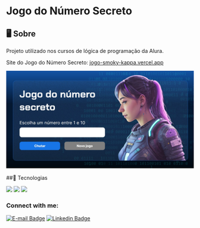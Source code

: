 # Jogo do Número Secreto 

<h2>🖥️ Sobre</h2>
<p>Projeto utilizado nos cursos de lógica de programação da Alura.</p>

Site do Jogo do Número Secreto: [jogo-smoky-kappa.vercel.app
](https://jogo-smoky-kappa.vercel.app/)

<p align="center"><img src="https://raw.githubusercontent.com/piresand/jogo-do-numero-secreto/main/img/jogo.jpg" /></p>

##🚀 Tecnologias
<div>
  <img src="https://img.shields.io/badge/HTML-239120?style=for-the-badge&logo=html5&logoColor=white">
  <img src="https://img.shields.io/badge/CSS-239120?&style=for-the-badge&logo=css3&logoColor=white">
  <img src="https://img.shields.io/badge/JavaScript-F7DF1E?style=for-the-badge&logo=javascript&logoColor=black">
</div>


### Connect with me:
[![E-mail Badge](https://img.shields.io/badge/Email-andrepires.corporativo%40gmail.com-green)](andrepires.corporativo@gmail.com)
[![Linkedin Badge](https://img.shields.io/badge/-LinkedIn-blue?style=flat-square&logo=Linkedin&logoColor=white&link=https://www.linkedin.com/in/andre-s-pires)](https://www.linkedin.com/in/piresand/)  
